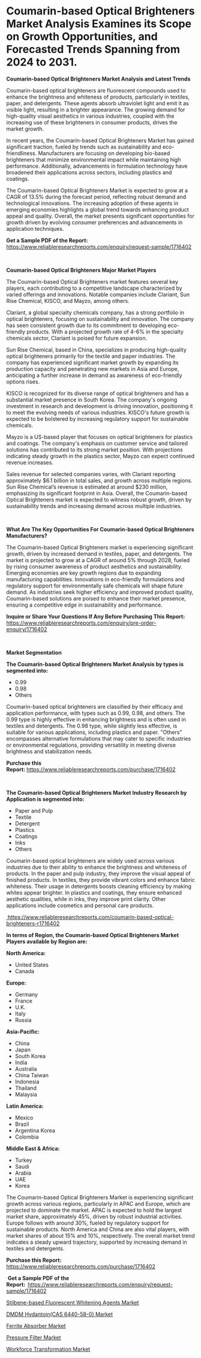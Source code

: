 <p><h1>Coumarin-based Optical Brighteners Market Analysis Examines its Scope on Growth Opportunities, and Forecasted Trends Spanning from 2024 to 2031.</h1></p><p><strong>Coumarin-based Optical Brighteners Market Analysis and Latest Trends</strong></p>
<p><p>Coumarin-based optical brighteners are fluorescent compounds used to enhance the brightness and whiteness of products, particularly in textiles, paper, and detergents. These agents absorb ultraviolet light and emit it as visible light, resulting in a brighter appearance. The growing demand for high-quality visual aesthetics in various industries, coupled with the increasing use of these brighteners in consumer products, drives the market growth.</p><p>In recent years, the Coumarin-based Optical Brighteners Market has gained significant traction, fueled by trends such as sustainability and eco-friendliness. Manufacturers are focusing on developing bio-based brighteners that minimize environmental impact while maintaining high performance. Additionally, advancements in formulation technology have broadened their applications across sectors, including plastics and coatings.</p><p>The Coumarin-based Optical Brighteners Market is expected to grow at a CAGR of 13.5% during the forecast period, reflecting robust demand and technological innovations. The increasing adoption of these agents in emerging economies highlights a global trend towards enhancing product appeal and quality. Overall, the market presents significant opportunities for growth driven by evolving consumer preferences and advancements in application techniques.</p></p>
<p><strong>Get a Sample PDF of the Report:&nbsp;</strong> <a href="https://www.reliableresearchreports.com/enquiry/request-sample/1716402?utm_campaign=5&utm_medium=2&utm_source=Github&utm_content=ia&utm_term=23102024&utm_id=coumarin-based-optical-brighteners">https://www.reliableresearchreports.com/enquiry/request-sample/1716402</a></p>
<p>&nbsp;</p>
<p><strong>Coumarin-based Optical Brighteners Major Market Players</strong></p>
<p><p>The Coumarin-based Optical Brighteners market features several key players, each contributing to a competitive landscape characterized by varied offerings and innovations. Notable companies include Clariant, Sun Rise Chemical, KISCO, and Mayzo, among others.</p><p>Clariant, a global specialty chemicals company, has a strong portfolio in optical brighteners, focusing on sustainability and innovation. The company has seen consistent growth due to its commitment to developing eco-friendly products. With a projected growth rate of 4-6% in the specialty chemicals sector, Clariant is poised for future expansion.</p><p>Sun Rise Chemical, based in China, specializes in producing high-quality optical brighteners primarily for the textile and paper industries. The company has experienced significant market growth by expanding its production capacity and penetrating new markets in Asia and Europe, anticipating a further increase in demand as awareness of eco-friendly options rises.</p><p>KISCO is recognized for its diverse range of optical brighteners and has a substantial market presence in South Korea. The company's ongoing investment in research and development is driving innovation, positioning it to meet the evolving needs of various industries. KISCO's future growth is expected to be bolstered by increasing regulatory support for sustainable chemicals.</p><p>Mayzo is a US-based player that focuses on optical brighteners for plastics and coatings. The company's emphasis on customer service and tailored solutions has contributed to its strong market position. With projections indicating steady growth in the plastics sector, Mayzo can expect continued revenue increases.</p><p>Sales revenue for selected companies varies, with Clariant reporting approximately $6.1 billion in total sales, and growth across multiple regions. Sun Rise Chemical’s revenue is estimated at around $230 million, emphasizing its significant footprint in Asia. Overall, the Coumarin-based Optical Brighteners market is expected to witness robust growth, driven by sustainability trends and increasing demand across multiple industries.</p></p>
<p>&nbsp;</p>
<p><strong>What Are The Key Opportunities For Coumarin-based Optical Brighteners Manufacturers?</strong></p>
<p><p>The Coumarin-based Optical Brighteners market is experiencing significant growth, driven by increased demand in textiles, paper, and detergents. The market is projected to grow at a CAGR of around 5% through 2028, fueled by rising consumer awareness of product aesthetics and sustainability. Emerging economies are key growth regions due to expanding manufacturing capabilities. Innovations in eco-friendly formulations and regulatory support for environmentally safe chemicals will shape future demand. As industries seek higher efficiency and improved product quality, Coumarin-based solutions are poised to enhance their market presence, ensuring a competitive edge in sustainability and performance.</p></p>
<p><strong>Inquire or Share Your Questions If Any Before Purchasing This Report:</strong> <a href="https://www.reliableresearchreports.com/enquiry/pre-order-enquiry/1716402?utm_campaign=5&utm_medium=2&utm_source=Github&utm_content=ia&utm_term=23102024&utm_id=coumarin-based-optical-brighteners">https://www.reliableresearchreports.com/enquiry/pre-order-enquiry/1716402</a></p>
<p>&nbsp;</p>
<p><strong>Market Segmentation</strong></p>
<p><strong>The Coumarin-based Optical Brighteners Market Analysis by types is segmented into:</strong></p>
<p><ul><li>0.99</li><li>0.98</li><li>Others</li></ul></p>
<p><p>Coumarin-based optical brighteners are classified by their efficacy and application performance, with types such as 0.99, 0.98, and others. The 0.99 type is highly effective in enhancing brightness and is often used in textiles and detergents. The 0.98 type, while slightly less effective, is suitable for various applications, including plastics and paper. "Others" encompasses alternative formulations that may cater to specific industries or environmental regulations, providing versatility in meeting diverse brightness and stabilization needs.</p></p>
<p><strong>Purchase this Report:&nbsp;</strong><a href="https://www.reliableresearchreports.com/purchase/1716402?utm_campaign=5&utm_medium=2&utm_source=Github&utm_content=ia&utm_term=23102024&utm_id=coumarin-based-optical-brighteners">https://www.reliableresearchreports.com/purchase/1716402</a></p>
<p>&nbsp;</p>
<p><strong>The Coumarin-based Optical Brighteners Market Industry Research by Application is segmented into:</strong></p>
<p><ul><li>Paper and Pulp</li><li>Textile</li><li>Detergent</li><li>Plastics</li><li>Coatings</li><li>Inks</li><li>Others</li></ul></p>
<p><p>Coumarin-based optical brighteners are widely used across various industries due to their ability to enhance the brightness and whiteness of products. In the paper and pulp industry, they improve the visual appeal of finished products. In textiles, they provide vibrant colors and enhance fabric whiteness. Their usage in detergents boosts cleaning efficiency by making whites appear brighter. In plastics and coatings, they ensure enhanced aesthetic qualities, while in inks, they improve print clarity. Other applications include cosmetics and personal care products.</p></p>
<p><a href="https://www.reliableresearchreports.com/coumarin-based-optical-brighteners-r1716402?utm_campaign=5&utm_medium=2&utm_source=Github&utm_content=ia&utm_term=23102024&utm_id=coumarin-based-optical-brighteners">&nbsp;https://www.reliableresearchreports.com/coumarin-based-optical-brighteners-r1716402</a></p>
<p><strong>In terms of Region, the Coumarin-based Optical Brighteners Market Players available by Region are:</strong></p>
<p>
    <p> <strong> North America: </strong>
        <ul>
            <li>United States</li>
            <li>Canada</li>
        </ul>
        </p> 
    <p> <strong> Europe: </strong>
        <ul>
            <li>Germany</li>
            <li>France</li>
            <li>U.K.</li>
            <li>Italy</li>
            <li>Russia</li>
        </ul>
        </p> 
    <p> <strong> Asia-Pacific: </strong>
        <ul>
            <li>China</li>
            <li>Japan</li>
            <li>South Korea</li>
            <li>India</li>
            <li>Australia</li>
            <li>China Taiwan</li>
            <li>Indonesia</li>
            <li>Thailand</li>
            <li>Malaysia</li>
        </ul>
        </p> 
    <p> <strong> Latin America: </strong>
        <ul>
            <li>Mexico</li>
            <li>Brazil</li>
            <li>Argentina Korea</li>
            <li>Colombia</li>
        </ul>
        </p> 
    <p> <strong> Middle East & Africa: </strong>
        <ul>
            <li>Turkey</li>
            <li>Saudi</li>
            <li>Arabia</li>
            <li>UAE</li>
            <li>Korea</li>
        </ul>
    </p>
    </p>
<p><p>The Coumarin-based Optical Brighteners Market is experiencing significant growth across various regions, particularly in APAC and Europe, which are projected to dominate the market. APAC is expected to hold the largest market share, approximately 45%, driven by robust industrial activities. Europe follows with around 30%, fueled by regulatory support for sustainable products. North America and China are also vital players, with market shares of about 15% and 10%, respectively. The overall market trend indicates a steady upward trajectory, supported by increasing demand in textiles and detergents.</p></p>
<p><strong>Purchase this Report: </strong><a href="https://www.reliableresearchreports.com/purchase/1716402?utm_campaign=5&utm_medium=2&utm_source=Github&utm_content=ia&utm_term=23102024&utm_id=coumarin-based-optical-brighteners">https://www.reliableresearchreports.com/purchase/1716402</a></p>
<p>&nbsp;<strong>Get a Sample PDF of the Report:&nbsp;&nbsp;</strong><a href="https://www.reliableresearchreports.com/enquiry/request-sample/1716402?utm_campaign=5&utm_medium=2&utm_source=Github&utm_content=ia&utm_term=23102024&utm_id=coumarin-based-optical-brighteners">https://www.reliableresearchreports.com/enquiry/request-sample/1716402</a></p>
<p><strong></strong></p>
<p><p><a href="https://github.com/RogerBennett414/Market-Research-Report-List-1/blob/main/stilbene-based-fluorescent-whitening-agents-market.md?utm_campaign=5&utm_medium=2&utm_source=Github&utm_content=ia&utm_term=23102024&utm_id=coumarin-based-optical-brighteners">Stilbene-based Fluorescent Whitening Agents Market</a></p><p><a href="https://github.com/SidorelaGurakuqi596/Market-Research-Report-List-1/blob/main/dmdm-hydantoincas-6440-58-0-market.md?utm_campaign=5&utm_medium=2&utm_source=Github&utm_content=ia&utm_term=23102024&utm_id=coumarin-based-optical-brighteners">DMDM Hydantoin(CAS 6440-58-0) Market</a></p><p><a href="https://issuu.com/reportprime-2/docs/ferrite-absorber-market-size-2030.p_239f8c0726d242?utm_campaign=5&utm_medium=2&utm_source=Github&utm_content=ia&utm_term=23102024&utm_id=coumarin-based-optical-brighteners">Ferrite Absorber Market</a></p><p><a href="https://issuu.com/reportprime-2/docs/pressure-filter-market-size-2030.pp_c0f6e70430b124?utm_campaign=5&utm_medium=2&utm_source=Github&utm_content=ia&utm_term=23102024&utm_id=coumarin-based-optical-brighteners">Pressure Filter Market</a></p><p><a href="https://www.linkedin.com/pulse/evolution-workforce-transformation-market-key-shifts-u4oof?utm_campaign=5&utm_medium=2&utm_source=Github&utm_content=ia&utm_term=23102024&utm_id=coumarin-based-optical-brighteners">Workforce Transformation Market</a></p></p>